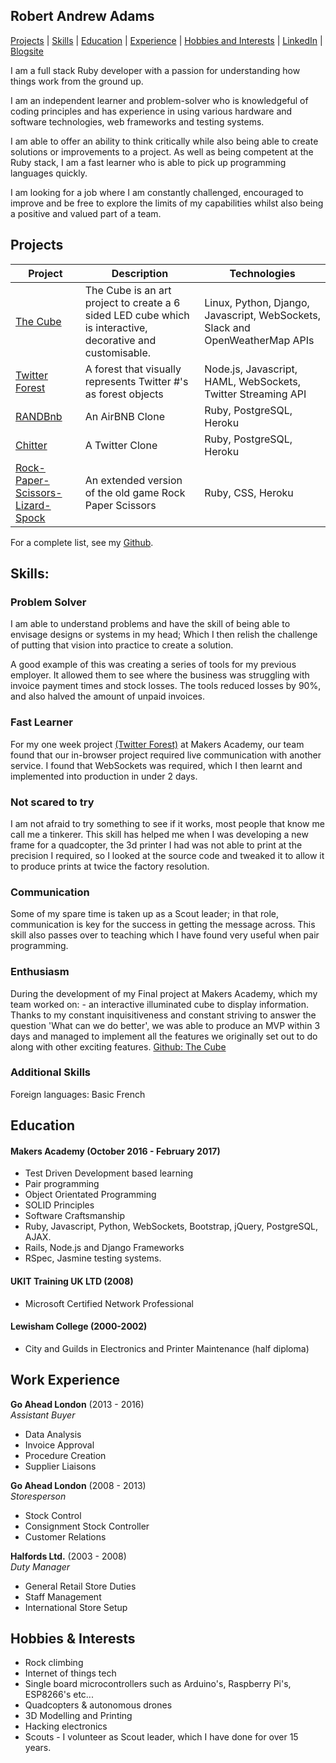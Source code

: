 ## Robert Andrew Adams

[Projects](#projects) | [Skills](#skills) | [Education](#education) | [Experience](#experience) | [Hobbies and Interests](#hobbies-and-interests) | [LinkedIn](https://www.linkedin.com/in/robert-adams-5bb7bb68/) | [Blogsite](http://sultan-hq.com)

I am a full stack Ruby developer with a passion for understanding how things work from the ground up.

I am an independent learner and problem-solver who is knowledgeful of coding principles and has experience in using various hardware and software technologies, web frameworks and testing systems.

I am able to offer an ability to think critically while also being able to create solutions or improvements to a project.
As well as being competent at the Ruby stack, I am a fast learner who is able to pick up programming languages quickly.

I am looking for a job where I am constantly challenged, encouraged to improve and be free to explore the limits of my capabilities whilst also being a positive and valued part of a team.



## Projects


| Project   | Description | Technologies |
|---        |---         |---           |
| [The Cube](https://github.com/sultanhq/makers_cube) | The Cube is an art project to create a 6 sided LED cube which is interactive, decorative and customisable. | Linux, Python, Django, Javascript, WebSockets, Slack and OpenWeatherMap APIs |
| [Twitter Forest](https://github.com/sultanhq/twitter_forest) | A forest that visually represents Twitter #'s as forest objects | Node.js, Javascript, HAML, WebSockets, Twitter Streaming API|
| [RANDBnb](https://github.com/sultanhq/RAND-MakersBNB) | An AirBNB Clone | Ruby, PostgreSQL, Heroku|
| [Chitter](https://github.com/sultanhq/chitter-challenge)| A Twitter Clone | Ruby, PostgreSQL, Heroku|
|[Rock-Paper-Scissors-Lizard-Spock](https://github.com/sultanhq/rps-challenge) | An extended version of the old game Rock Paper Scissors| Ruby, CSS, Heroku |

For a complete list, see my [Github](https://github.com/sultanhq).

## Skills:


### Problem Solver
I am able to understand problems and have the skill of being able to envisage designs or systems in my head; Which I then relish the challenge of putting that vision into practice to create a solution.

A good example of this was creating a series of tools for my previous employer. It allowed them to see where the business was struggling with invoice payment times and stock losses. The tools reduced losses by 90%, and also halved the amount of unpaid invoices.

### Fast Learner
For my one week project [(Twitter Forest)](https://github.com/sultanhq/twitter_forest)  at Makers Academy, our team found that our in-browser project required live communication with another service. I found that WebSockets was required, which I then learnt and implemented into production in under 2 days.

### Not scared to try
I am not afraid to try something to see if it works, most people that know me call me a tinkerer. This skill has helped me when I was developing a new frame for a quadcopter, the 3d printer I had was not able to print at the precision I required, so I looked at the source code and tweaked it to allow it to produce prints at twice the factory resolution.

### Communication
Some of my spare time is taken up as a Scout leader; in that role, communication is key for the success in getting the message across. This skill also passes over to teaching which I have found very useful when pair programming.

### Enthusiasm

During the development of my Final project at Makers Academy, which my team worked on: - an interactive illuminated cube to display information. Thanks to my constant inquisitiveness and constant striving to answer the question 'What can we do better', we was able to produce an MVP within 3 days and managed to implement all the features we originally set out to do along with other exciting features.
[Github: The Cube](https://github.com/sultanhq/makers_cube)

### Additional Skills

  Foreign languages: Basic French

## Education

#### Makers Academy (October 2016 - February 2017)

- Test Driven Development based learning
- Pair programming
- Object Orientated Programming
- SOLID Principles
- Software Craftsmanship
- Ruby, Javascript, Python, WebSockets, Bootstrap, jQuery, PostgreSQL, AJAX.
- Rails, Node.js and Django Frameworks
- RSpec, Jasmine testing systems.

#### UKIT Training UK LTD (2008)

- Microsoft Certified Network Professional

#### Lewisham College (2000-2002)

- City and Guilds in Electronics and Printer Maintenance (half diploma)

## Work Experience


**Go Ahead London** (2013 - 2016)  
*Assistant Buyer*
* Data Analysis
* Invoice Approval
* Procedure Creation
* Supplier Liaisons

**Go Ahead London** (2008 - 2013)  
*Storesperson*
* Stock Control
* Consignment Stock Controller
* Customer Relations

**Halfords Ltd.** (2003 - 2008)   
*Duty Manager*
* General Retail Store Duties
* Staff Management
* International Store Setup


## Hobbies & Interests

  * Rock climbing
  * Internet of things tech
  * Single board microcontrollers such as Arduino's, Raspberry Pi's, ESP8266's etc...
  * Quadcopters & autonomous drones
  * 3D Modelling and Printing
  * Hacking electronics
  * Scouts - I volunteer as Scout leader, which I have done for over 15 years.

